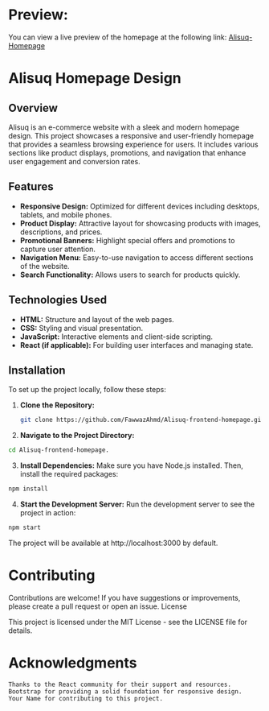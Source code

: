 # Preview:

You can view a live preview of the homepage at the following link: [Alisuq-Homepage]([http://url-to-link](https://alisuq-homepage.netlify.app/))

# Alisuq Homepage Design

## Overview

Alisuq is an e-commerce website with a sleek and modern homepage design. This project showcases a responsive and user-friendly homepage that provides a seamless browsing experience for users. It includes various sections like product displays, promotions, and navigation that enhance user engagement and conversion rates.

## Features

- **Responsive Design:** Optimized for different devices including desktops, tablets, and mobile phones.
- **Product Display:** Attractive layout for showcasing products with images, descriptions, and prices.
- **Promotional Banners:** Highlight special offers and promotions to capture user attention.
- **Navigation Menu:** Easy-to-use navigation to access different sections of the website.
- **Search Functionality:** Allows users to search for products quickly.

## Technologies Used

- **HTML:** Structure and layout of the web pages.
- **CSS:** Styling and visual presentation.
- **JavaScript:** Interactive elements and client-side scripting.
- **React (if applicable):** For building user interfaces and managing state.

## Installation

To set up the project locally, follow these steps:

1. **Clone the Repository:**
   ```bash
   git clone https://github.com/FawwazAhmd/Alisuq-frontend-homepage.git
   
2. **Navigate to the Project Directory:**

 ```bash
cd Alisuq-frontend-homepage.
```

3. **Install Dependencies:**
Make sure you have Node.js installed. Then, install the required packages:

```bash
npm install
```

4. **Start the Development Server:**
Run the development server to see the project in action:

```bash
npm start
```

The project will be available at http://localhost:3000 by default.

# Contributing

Contributions are welcome! If you have suggestions or improvements, please create a pull request or open an issue.
License

This project is licensed under the MIT License - see the LICENSE file for details.

# Acknowledgments

    Thanks to the React community for their support and resources.
    Bootstrap for providing a solid foundation for responsive design.
    Your Name for contributing to this project.

